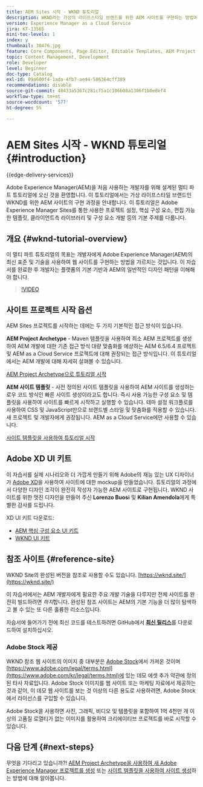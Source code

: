 ```yaml
---
title: AEM Sites 시작 - WKND 튜토리얼
description: WKND라는 가상의 라이프스타일 브랜드를 위한 AEM 사이트를 구현하는 방법에 대해 알아봅니다. 프로젝트 설정, Maven 원형, 핵심 구성 요소, 편집 가능한 템플릿, 클라이언트 라이브러리 및 구성 요소 개발과 같은 기본적인 Experience Manager 주제에 대한 설명을 살펴보십시오.
version: Experience Manager as a Cloud Service
jira: KT-13565
mini-toc-levels: 1
index: y
thumbnail: 30476.jpg
feature: Core Components, Page Editor, Editable Templates, AEM Project Archetype
topic: Content Management, Development
role: Developer
level: Beginner
doc-type: Catalog
exl-id: 09a600f4-1ada-4fb7-ae44-586364cff389
recommendations: disable
source-git-commit: 48433a5367c281cf5a1c106b08a1306f1b0e8ef4
workflow-type: tm+mt
source-wordcount: '577'
ht-degree: 5%

---
```


# AEM Sites 시작 - WKND 튜토리얼 {#introduction}

{{edge-delivery-services}}

Adobe Experience Manager(AEM)을 처음 사용하는 개발자를 위해 설계된 멀티 파트 튜토리얼에 오신 것을 환영합니다. 이 튜토리얼에서는 가상 라이프스타일 브랜드인 WKND를 위한 AEM 사이트의 구현 과정을 안내합니다. 이 튜토리얼은 Adobe Experience Manager Sites를 통한 사용한 프로젝트 설정, 핵심 구성 요소, 편집 가능한 템플릿, 클라이언트측 라이브러리 및 구성 요소 개발 등의 기본 주제를 다룹니다.

## 개요 {#wknd-tutorial-overview}

이 멀티 파트 튜토리얼의 목표는 개발자에게 Adobe Experience Manager(AEM)의 최신 표준 및 기술을 사용하여 웹 사이트를 구현하는 방법을 가르치는 것입니다. 이 자습서를 완료한 후 개발자는 플랫폼의 기본 기반과 AEM의 일반적인 디자인 패턴을 이해해야 합니다.

>[!VIDEO](https://video.tv.adobe.com/v/36102?quality=12&learn=on&captions=kor)

## 사이트 프로젝트 시작 옵션

AEM Sites 프로젝트를 시작하는 데에는 두 가지 기본적인 접근 방식이 있습니다.

**AEM Project Archetype** - Maven 템플릿을 사용하여 최소 AEM 프로젝트를 생성하여 AEM 개발에 대한 기존 접근 방식 대량 맞춤화를 예상하는 AEM 6.5/6.4 프로젝트 및 AEM as a Cloud Service 프로젝트에 대해 권장되는 접근 방식입니다. 이 튜토리얼에서는 AEM 개발에 대해 자세히 살펴볼 수 있습니다.

[AEM Project Archetype으로 튜토리얼 시작](./project-archetype/overview.md)

**AEM 사이트 템플릿** - 사전 정의된 사이트 템플릿을 사용하여 AEM 사이트를 생성하는 로우 코드 방식인 빠른 사이트 생성이라고도 합니다. 즉시 사용 가능한 구성 요소 및 템플릿을 사용하여 사이트를 빠르게 시작하고 실행할 수 있습니다. 테마 설정 워크플로를 사용하여 CSS 및 JavaScript만으로 브랜드별 스타일 및 맞춤화를 적용할 수 있습니다. 새 프로젝트 및 개발자에게 권장됩니다. AEM as a Cloud Service에만 사용할 수 있습니다.

[사이트 템플릿을 사용하여 튜토리얼 시작](./site-template/create-site.md)

## Adobe XD UI 키트

이 자습서를 실제 시나리오와 더 가깝게 만들기 위해 Adobe의 재능 있는 UX 디자이너가 [Adobe XD](https://www.adobe.com/products/xd.html)을 사용하여 사이트에 대한 mockup을 만들었습니다. 튜토리얼의 과정에서 다양한 디자인 조각이 완전히 작성자 가능한 AEM 사이트로 구현됩니다. WKND 사이트를 위한 멋진 디자인을 만들어 주신 **Lorenzo Buosi** 및 **Kilian Amendola**&#x200B;에게 특별한 감사를 드립니다.

XD UI 키트 다운로드:

* [AEM 핵심 구성 요소 UI 키트](assets/overview/AEM-CoreComponents-UI-Kit.xd)
* [WKND UI 키트](https://github.com/adobe/aem-guides-wknd/releases/download/aem-guides-wknd-0.0.2/AEM_UI-kit-WKND.xd)

## 참조 사이트 {#reference-site}

WKND Site의 완성된 버전을 참조로 사용할 수도 있습니다. [https://wknd.site/](https://wknd.site/)

이 자습서에서는 AEM 개발자에게 필요한 주요 개발 기술을 다루지만 전체 사이트를 완전히 빌드하려면 *하지*&#x200B;합니다. 완성된 참조 사이트는 AEM의 기본 기능을 더 많이 탐색하고 볼 수 있는 또 다른 훌륭한 리소스입니다.

자습서에 들어가기 전에 최신 코드를 테스트하려면 GitHub에서 **[최신 릴리스](https://github.com/adobe/aem-guides-wknd/releases/latest)**&#x200B;를 다운로드하여 설치하십시오.

### Adobe Stock 제공

WKND 참조 웹 사이트의 이미지 중 대부분은 [Adobe Stock](https://stock.adobe.com/)에서 가져온 것이며 [https://www.adobe.com/legal/terms.html](https://www.adobe.com/kr/legal/terms.html)에 있는 데모 에셋 추가 약관에 정의된 타사 자료입니다. Adobe Stock 이미지를 웹 사이트 또는 마케팅 자료에서 제공하는 것과 같이, 이 데모 웹 사이트를 보는 것 이상의 다른 용도로 사용하려면, Adobe Stock에서 라이선스를 구입할 수 있습니다.

Adobe Stock을 사용하면 사진, 그래픽, 비디오 및 템플릿을 포함하여 1억 4천만 개 이상의 고품질 로열티가 없는 이미지를 활용하여 크리에이티브 프로젝트를 바로 시작할 수 있습니다.

## 다음 단계 {#next-steps}

무엇을 기다리고 있습니까?! [AEM Project Archetype을 사용하여 새 Adobe Experience Manager 프로젝트를 생성](./project-archetype/overview.md) 또는 [사이트 템플릿을 사용하여 사이트 생성](./site-template/create-site.md)하는 방법에 대해 알아봅니다.
